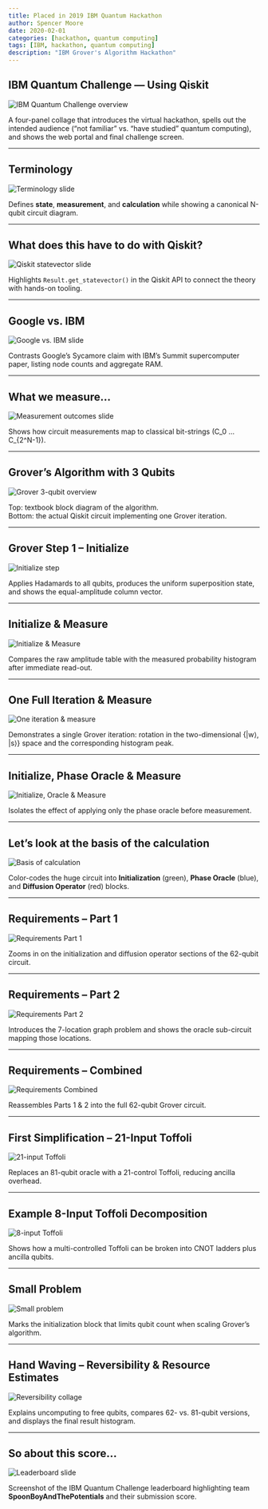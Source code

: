 ```yaml
---
title: Placed in 2019 IBM Quantum Hackathon
author: Spencer Moore
date: 2020-02-01
categories: [hackathon, quantum computing]
tags: [IBM, hackathon, quantum computing]
description: "IBM Grover's Algorithm Hackathon"
---
```


## IBM Quantum Challenge — Using Qiskit
![IBM Quantum Challenge overview](..\assets\img\posts\2019-q-hackathon-1to4_qhub_collage.png)

A four-panel collage that introduces the virtual hackathon, spells out the intended audience (“not familiar” vs. “have studied” quantum computing), and shows the web portal and final challenge screen.

---

## Terminology
![Terminology slide](..\assets\img\posts\2019-q-hackathon-14to18.gif)

Defines **state**, **measurement**, and **calculation** while showing a canonical N-qubit circuit diagram.

---

## What does this have to do with Qiskit?
![Qiskit statevector slide]( ../assets/img/posts/2019-q-hackathon-23.gif)

Highlights `Result.get_statevector()` in the Qiskit API to connect the theory with hands-on tooling.

---

## Google vs. IBM
![Google vs. IBM slide](..\assets\img\posts\2019-q-hackathon-31.gif)

Contrasts Google’s Sycamore claim with IBM’s Summit supercomputer paper, listing node counts and aggregate RAM.

---

## What we measure…
![Measurement outcomes slide](..\assets\img\posts\2019-q-hackathon-33to40.gif)

Shows how circuit measurements map to classical bit-strings \(C_0 … C_{2^N-1}\).

---

## Grover’s Algorithm with 3 Qubits
![Grover 3-qubit overview](..\assets\img\posts\2019-q-hackathon-61to64.gif)

Top: textbook block diagram of the algorithm.  
Bottom: the actual Qiskit circuit implementing one Grover iteration.

---

## Grover Step 1 – Initialize
![Initialize step](..\assets\img\posts\2019-q-hackathon-65_ish_grover_steps.gif)

Applies Hadamards to all qubits, produces the uniform superposition state, and shows the equal-amplitude column vector.

---

## Initialize & Measure
![Initialize & Measure](..\assets\img\posts\2019-q-hackathon-71_ish.gif)

Compares the raw amplitude table with the measured probability histogram after immediate read-out.

---

## One Full Iteration & Measure
![One iteration & measure](..\assets\img\posts\2019-q-hackathon-73_ish.gif)

Demonstrates a single Grover iteration: rotation in the two-dimensional {|w⟩, |s⟩} space and the corresponding histogram peak.

---

## Initialize, Phase Oracle & Measure
![Initialize, Oracle & Measure](..\assets\img\posts\2019-q-hackathon-75_ish.gif)

Isolates the effect of applying only the phase oracle before measurement.

---

## Let’s look at the basis of the calculation
![Basis of calculation](..\assets\img\posts\2019-q-hackathon-87.gif)

Color-codes the huge circuit into **Initialization** (green), **Phase Oracle** (blue), and **Diffusion Operator** (red) blocks.

---

## Requirements – Part 1
![Requirements Part 1](..\assets\img\posts\2019-q-hackathon-88.gif)

Zooms in on the initialization and diffusion operator sections of the 62-qubit circuit.

---

## Requirements – Part 2
![Requirements Part 2](..\assets\img\posts\2019-q-hackathon-89.gif)

Introduces the 7-location graph problem and shows the oracle sub-circuit mapping those locations.

---

## Requirements – Combined
![Requirements Combined](..\assets\img\posts\2019-q-hackathon-90.gif)

Reassembles Parts 1 & 2 into the full 62-qubit Grover circuit.

---

## First Simplification – 21-Input Toffoli
![21-input Toffoli](..\assets\img\posts\2019-q-hackathon-91.gif)

Replaces an 81-qubit oracle with a 21-control Toffoli, reducing ancilla overhead.

---

## Example 8-Input Toffoli Decomposition
![8-input Toffoli](..\assets\img\posts\2019-q-hackathon-92.gif)

Shows how a multi-controlled Toffoli can be broken into CNOT ladders plus ancilla qubits.

---

## Small Problem
![Small problem](..\assets\img\posts\2019-q-hackathon-93.gif)

Marks the initialization block that limits qubit count when scaling Grover’s algorithm.

---

## Hand Waving – Reversibility & Resource Estimates
![Reversibility collage](..\assets\img\posts\2019-q-hackathon-94_plus_quantum_collage.jpg)

Explains uncomputing to free qubits, compares 62- vs. 81-qubit versions, and displays the final result histogram.

---

## So about this score…
![Leaderboard slide](..\assets\img\posts\2019-q-hackathon-98.gif)

Screenshot of the IBM Quantum Challenge leaderboard highlighting team **SpoonBoyAndThePotentials** and their submission score.

